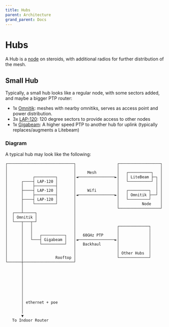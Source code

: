 ```yaml
---
title: Hubs
parent: Architecture
grand_parent: Docs
---
```


# Hubs

A Hub is a [node](./nodes) on steroids, with additional radios for further distribution of the mesh.

## Small Hub

Typically, a small hub looks like a regular node, with some sectors added, and maybe a bigger PTP router:

- 1x [Omnitik](/equipment/omnitik): meshes with nearby omnitiks, serves as access point and power distribution.
- 3x [LAP-120](/equipment/lap120): 120 degree sectors to provide access to other nodes
- 1x [Gigabeam](/equipment/gbep): A higher speed PTP to another hub for uplink (typically replaces/augments a Litebeam)

### Diagram

A typical hub may look like the following:

```
┌─────────────────────────────┐                  ┌──────────────────┐
│                             │                  │                  │
│                             │     Mesh         │   ┌──────────┐   │
│           ┌─────────┐       │◄────────────────►│   │ LiteBeam ├─┐ │
│      ┌────┤ LAP-120 │       │                  │   └──────────┘ │ │
│      │    ├─────────┤       │                  │                │ │
│      ├────┤ LAP-120 │       │     Wifi         │   ┌─────────┐  │ │
│      │    ├─────────┤       │◄────────────────►│   │ Omnitik ├──┘ │
│      ├────┤ LAP-120 │       │                  │   └─────────┘    │
│      │    └─────────┘       │                  │          Node    │
│      │                      │                  └──────────────────┘
│  ┌───┴─────┐                │
│  │ Omnitik │                │
│  └───┬───┬─┘                │
│      │   │                  │                  ┌─────────────┐
│      │   │                  │                  │             │
│      │   │   ┌──────────┐   │   60GHz PTP      │             │
│      │   └───┤ Gigabeam │   │◄────────────────►│             │
│      │       └──────────┘   │   Backhaul       │             │
│      │                      │                  │             │
│      │                      │                  │ Other Hubs  │
│      │              Rooftop │                  └─────────────┘
└──────┼──────────────────────┘
       │
       │
       │
       │
       │
       │
       │
       │
       │ ethernet + poe
       │
       │
       ▼
   To Indoor Router
```
